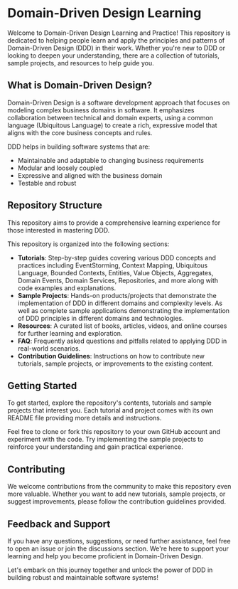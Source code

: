 # Domain-Driven Design Learning

Welcome to Domain-Driven Design Learning and Practice! This repository is dedicated to helping people learn and apply the principles and patterns of Domain-Driven Design (DDD) in their work. Whether you're new to DDD or looking to deepen your understanding, there are a collection of tutorials, sample projects, and resources to help guide you.



## What is Domain-Driven Design?

Domain-Driven Design is a software development approach that focuses on modeling complex business domains in software. It emphasizes collaboration between technical and domain experts, using a common language (Ubiquitous Language) to create a rich, expressive model that aligns with the core business concepts and rules.

DDD helps in building software systems that are:

- Maintainable and adaptable to changing business requirements
- Modular and loosely coupled
- Expressive and aligned with the business domain
- Testable and robust

## Repository Structure
This repository aims to provide a comprehensive learning experience for those interested in mastering DDD. 

This repository is organized into the following sections:

- **Tutorials**: Step-by-step guides covering various DDD concepts and practices including EventStorming, Context Mapping, Ubiquitous Language, Bounded Contexts, Entities, Value Objects, Aggregates, Domain Events, Domain Services, Repositories, and more along with code examples and explanations.
- **Sample Projects**: Hands-on products/projects that demonstrate the implementation of DDD in different domains and complexity levels. As well as complete sample applications demonstrating the implementation of DDD principles in different domains and technologies.
- **Resources**: A curated list of books, articles, videos, and online courses for further learning and exploration.
- **FAQ**: Frequently asked questions and pitfalls related to applying DDD in real-world scenarios.
- **Contribution Guidelines**: Instructions on how to contribute new tutorials, sample projects, or improvements to the existing content.

## Getting Started

To get started, explore the repository's contents, tutorials and sample projects that interest you. Each tutorial and project comes with its own README file providing more details and instructions.

Feel free to clone or fork this repository to your own GitHub account and experiment with the code. Try implementing the sample projects to reinforce your understanding and gain practical experience. 

## Contributing

We welcome contributions from the community to make this repository even more valuable. Whether you want to add new tutorials, sample projects, or suggest improvements, please follow the contribution guidelines provided.

## Feedback and Support

If you have any questions, suggestions, or need further assistance, feel free to open an issue or join the discussions section. We're here to support your learning and help you become proficient in Domain-Driven Design.

Let's embark on this journey together and unlock the power of DDD in building robust and maintainable software systems!
